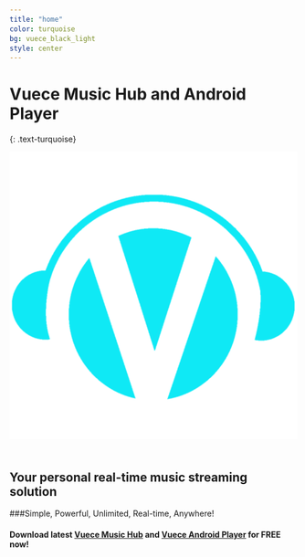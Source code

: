 ```yaml
---
title: "home"
color: turquoise
bg: vuece_black_light
style: center
---
```


# Vuece Music Hub and Android Player
{: .text-turquoise}

<span class="fa-stack subtlecircle" style="font-size:100px; background:rgba(0,0,0,0)">
  <img src="img/Logo_LightBlue_Blurred.png">
</span>

## Your personal real-time music streaming solution

###Simple, Powerful, Unlimited, Real-time, Anywhere!

#### Download latest [Vuece Music Hub](http://example.com/) and [Vuece Android Player](http://example.com/) for FREE now!
